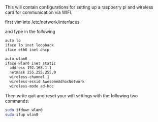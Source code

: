 This will contain configurations for setting up a raspberry pi and wireless card for communication via WIFI.


first vim into /etc/network/interfaces 

and type in the following 


``` bash
auto lo
iface lo inet loopback
iface eth0 inet dhcp

auto wlan0
iface wlan0 inet static
  address 192.168.1.1
  netmask 255.255.255.0
  wireless-channel 1
  wireless-essid AwesomeAdhocNetwork
  wireless-mode ad-hoc
```

Then write quit and reset your wifi settings with the following two commands:

``` bash
sudo ifdown wlan0
sudo ifup wlan0
```
